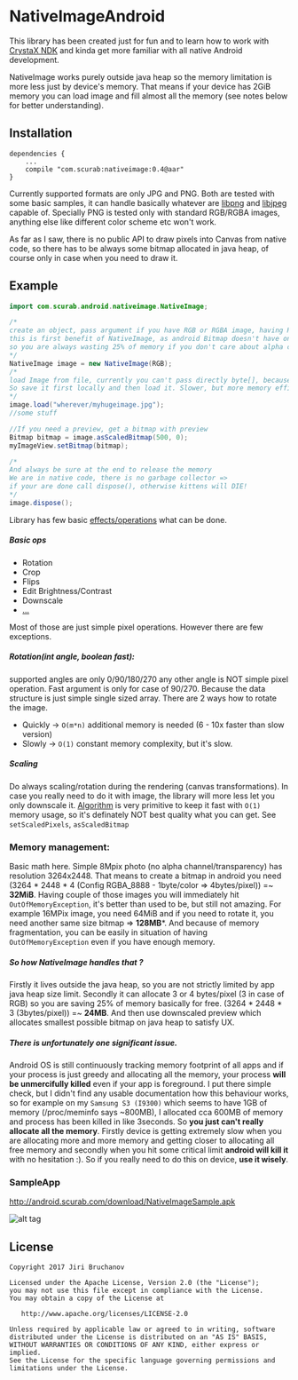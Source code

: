# NativeImageAndroid

This library has been created just for fun and to learn how to work with [CrystaX NDK](https://www.crystax.net/)
and kinda get more familiar with all native Android development.

NativeImage works purely outside java heap so the memory limitation is more less just by device's memory.
That means if your device has 2GiB memory you can load image and fill almost all the memory (see notes below for better understanding).

## Installation
```
dependencies {
    ...
    compile "com.scurab:nativeimage:0.4@aar"
}

```

Currently supported formats are only JPG and PNG.
Both are tested with some basic samples, it can handle basically whatever are [libpng](http://www.libpng.org/pub/png/libpng.html) and [libjpeg](http://libjpeg.sourceforge.net/) capable of.
Specially PNG is tested only with standard RGB/RGBA images, anything else like different color scheme etc won't work.


As far as I saw, there is no public API to draw pixels into Canvas from native code, so there has to be always some bitmap allocated in
java heap, of course only in case when you need to draw it.

## Example
```java
import com.scurab.android.nativeimage.NativeImage;

/*
create an object, pass argument if you have RGB or RGBA image, having RGB saves 25% of memory!
this is first benefit of NativeImage, as android Bitmap doesn't have only RGB_888 (24bits/pixel)
so you are always wasting 25% of memory if you don't care about alpha channel
*/
NativeImage image = new NativeImage(RGB);
/*
load Image from file, currently you can't pass directly byte[], because it could allocate again new array with copied data.
So save it first locally and then load it. Slower, but more memory efficient
*/
image.load("wherever/myhugeimage.jpg");
//some stuff

//If you need a preview, get a bitmap with preview
Bitmap bitmap = image.asScaledBitmap(500, 0);
myImageView.setBitmap(bitmap);

/*
And always be sure at the end to release the memory
We are in native code, there is no garbage collector =>
if your are done call dispose(), otherwise kittens will DIE!
*/
image.dispose();
```

Library has few basic [effects/operations](https://github.com/jbruchanov/NativeImageAndroid/blob/master/nativeimage/src/main/java/com/scurab/android/nativeimage/NativeImage.java#L503-L568) what can be done.
##### Basic ops
- Rotation
- Crop
- Flips
- Edit Brightness/Contrast
- Downscale
- [...](https://github.com/jbruchanov/NativeImageAndroid/blob/master/nativeimage/src/main/java/com/scurab/android/nativeimage/NativeImage.java#L503-L568)

Most of those are just simple pixel operations.
However there are few exceptions.

##### Rotation(int angle, boolean fast):
supported angles are only 0/90/180/270 any other angle is NOT simple pixel operation.
Fast argument is only for case of 90/270. Because the data structure is just simple single sized array.
There are 2 ways how to rotate the image.
- Quickly -> `O(m*n)` additional memory is needed (6 - 10x faster than slow version)
- Slowly -> `O(1)` constant memory complexity, but it's slow.

##### Scaling
Do always scaling/rotation during the rendering (canvas transformations). 
In case you really need to do it with image, the library will more less let you only downscale it.
[Algorithm](https://github.com/jbruchanov/NativeImage/blob/master/src/Effect.cpp#L141-L156) is very primitive to keep it fast with `O(1)` memory usage, so it's definately NOT best quality what you can get.
See `setScaledPixels`, `asScaledBitmap`

### Memory management:
Basic math here. Simple 8Mpix photo (no alpha channel/transparency) has resolution 3264x2448.
That means to create a bitmap in android you need (3264 * 2448 * 4  (Config RGBA_8888 - 1byte/color => 4bytes/pixel)) =~ **32MiB**.
Having couple of those images you will immediately hit `OutOfMemoryException`, it's better than used to be, but still not amazing.
For example 16MPix image, you need 64MiB and if you need to rotate it, you need another same size bitmap => **128MB***.
And because of memory fragmentation, you can be easily in situation of having `OutOfMemoryException` even if you have enough memory.

##### So how NativeImage handles that ?
Firstly it lives outside the java heap, so you are not strictly limited by app java heap size limit.
Secondly it can allocate 3 or 4 bytes/pixel (3 in case of RGB) so you are saving 25% of memory basically for free.
(3264 * 2448 * 3  (3bytes/pixel)) =~ **24MB**.
And then use downscaled preview which allocates smallest possible bitmap on java heap to satisfy UX.

##### There is unfortunately one significant issue.
Android OS is still continuously tracking memory footprint of all apps and if your process is just greedy and allocating all the memory, 
your process **will be unmercifully killed** even if your app is foreground. I put there simple check,
but I didn't find any usable documentation how this behaviour works, so for example
on my `Samsung S3 (I9300)` which seems to have 1GB of memory (/proc/meminfo says ~800MB),
I allocated cca 600MB of memory and process has been killed in like 3seconds.
So **you just can't really allocate all the memory**. Firstly device is getting extremely slow when
you are allocating more and more memory and getting closer to allocating all free memory and secondly
when you hit some critical limit **android will kill it** with no hesitation :).
So if you really need to do this on device, **use it wisely**.

### SampleApp
http://android.scurab.com/download/NativeImageSample.apk

![alt tag](http://chart.apis.google.com/chart?cht=qr&chs=200x200&chl=http://android.scurab.com/download/NativeImageSample.apk&chld=H|0)

License
-------

    Copyright 2017 Jiri Bruchanov

    Licensed under the Apache License, Version 2.0 (the "License");
    you may not use this file except in compliance with the License.
    You may obtain a copy of the License at

       http://www.apache.org/licenses/LICENSE-2.0

    Unless required by applicable law or agreed to in writing, software
    distributed under the License is distributed on an "AS IS" BASIS,
    WITHOUT WARRANTIES OR CONDITIONS OF ANY KIND, either express or implied.
    See the License for the specific language governing permissions and
    limitations under the License.
